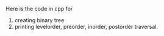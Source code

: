 Here is the code in cpp for 
1. creating binary tree
2. printing levelorder, preorder, inorder, postorder traversal.
